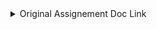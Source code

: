 <details>
<summary>Original Assignement Doc Link</summary>
# kuralabs_deployment_2
Testing stage of the CI/CD pipeline deployment 2
</details>
